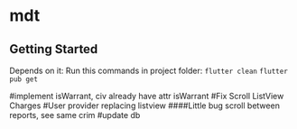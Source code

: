 # mdt

## Getting Started

Depends on it:
Run this commands in project folder:
`flutter clean`
`flutter pub get`


#implement isWarrant, civ already have attr isWarrant
#Fix Scroll ListView Charges
#User provider replacing listview
####Little bug scroll between reports, see same crim
#update db